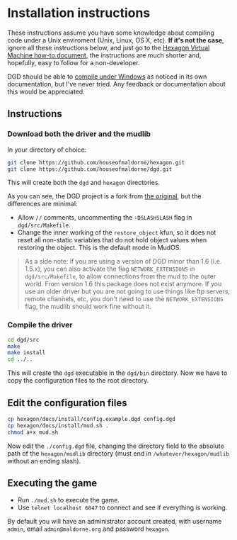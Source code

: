 Installation instructions
=========================

These instructions assume you have some knowledge about compiling code under a Unix enviroment (Unix, Linux, OS X, etc). **If it's not the case**, ignore all these instructions below, and just go to the [Hexagon Virtual Machine how-to document](/vm/readme.md), the instructions are much shorter and, hopefully, easy to follow for a non-developer.

DGD should be able to [compile under Windows](https://github.com/dworkin/dgd/tree/master/src/host/win32) as noticed in its own documentation, but I've never tried. Any feedback or documentation about this would be appreciated.

## Instructions

### Download both the driver and the mudlib

In your directory of choice:

```sh
git clone https://github.com/houseofmaldorne/hexagon.git
git clone https://github.com/houseofmaldorne/dgd.git
```

This will create both the `dgd` and `hexagon` directories.

As you can see, the DGD project is a fork from [the original](https://github.com/dworkin/dgd), but the differences are minimal:

  * Allow `//` comments, uncommenting the `-DSLASHSLASH` flag
    in `dgd/src/Makefile`.
  * Change the inner working of the `restore_object` kfun, so it
    does not reset all non-static variables that do not hold object
    values when restoring the object. This is the default mode in MudOS.

> As a side note: if you are using a version of DGD minor than 1.6 (i.e. 1.5.x), you can also activate the flag `NETWORK_EXTENSIONS` in `dgd/src/Makefile`, to allow connections from the mud to the outer world. From version 1.6 this package does not exist anymore. If you use an older driver but you are not going to use things like ftp servers, remote channels, etc, you don't need to use the `NETWORK_EXTENSIONS` flag, the mudlib should work fine without it.

### Compile the driver

```sh
cd dgd/src
make
make install
cd ../..
```

This will create the `dgd` executable in the `dgd/bin` directory. Now we have to copy the configuration files to the root directory.

## Edit the configuration files

```sh
cp hexagon/docs/install/config.example.dgd config.dgd
cp hexagon/docs/install/mud.sh .
chmod a+x mud.sh
```

Now edit the `./config.dgd` file, changing the directory field to the absolute path of the `hexagon/mudlib` directory (must end in `/whatever/hexagon/mudlib` without an ending slash).

## Executing the game

- Run `./mud.sh` to execute the game.
- Use `telnet localhost 6047` to connect and see if everything is working.

By default you will have an administrator account created, with username `admin`, email `admin@maldorne.org` and password `hexagon`.
